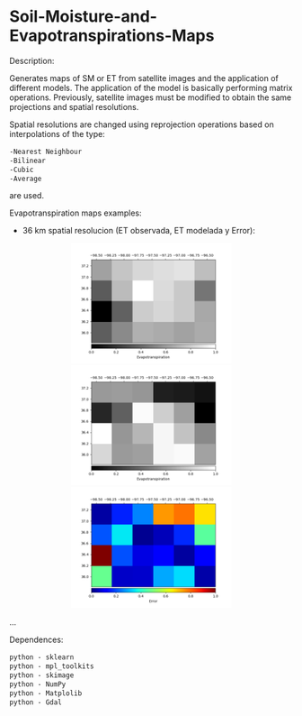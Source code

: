 # Soil-Moisture-and-Evapotranspirations-Maps



Description: 

Generates maps of SM or ET from satellite images and the application of different models. 
The application of the model is basically performing matrix operations. Previously, satellite 
images must be modified to obtain the same projections and spatial resolutions.

Spatial resolutions are changed using reprojection operations based on interpolations of the type:

    -Nearest Neighbour
    -Bilinear
    -Cubic
    -Average

are used.


Evapotranspiration maps examples:

- 36 km spatial resolucion (ET observada, ET modelada y Error):

<p align="center">
  <img width=285 src="2016_05_15_ETObservada.png"/>
  <img width=285 src="2016_05_15_ETmodelada.png"/>
  <img width=285 src="2016_05_15_Error.png"/>
</p>


...


Dependences:

    python - sklearn
    python - mpl_toolkits
    python - skimage
    python - NumPy
    python - Matplolib
    python - Gdal



